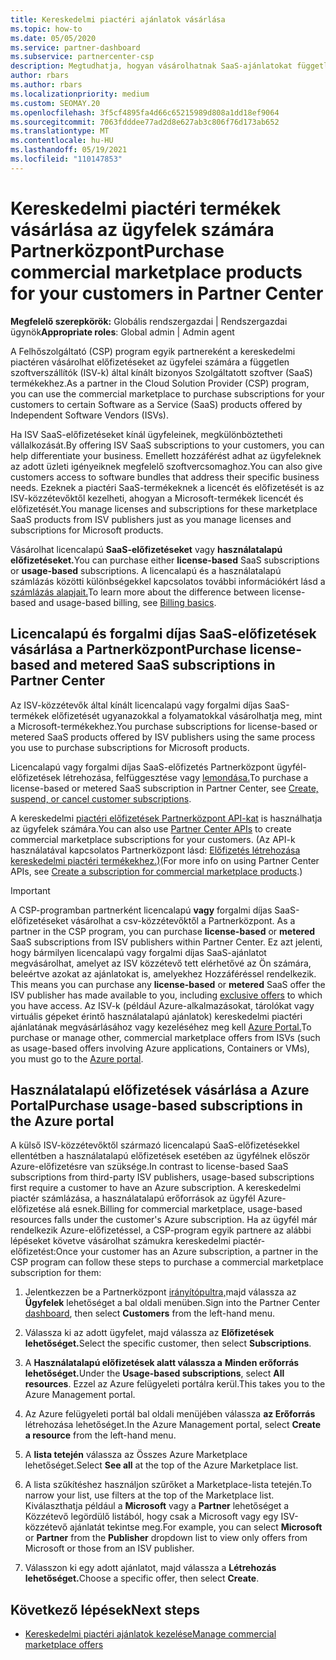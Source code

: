 ```yaml
---
title: Kereskedelmi piactéri ajánlatok vásárlása
ms.topic: how-to
ms.date: 05/05/2020
ms.service: partner-dashboard
ms.subservice: partnercenter-csp
description: Megtudhatja, hogyan vásárolhatnak SaaS-ajánlatokat független szoftverszállítóktól (ISV-ktől) a Partnerközpont piactéren a CSP-programpartnerek.
author: rbars
ms.author: rbars
ms.localizationpriority: medium
ms.custom: SEOMAY.20
ms.openlocfilehash: 3f5cf4895fa4d66c65215989d808a1dd18ef9064
ms.sourcegitcommit: 7063fdddee77ad2d8e627ab3c806f76d173ab652
ms.translationtype: MT
ms.contentlocale: hu-HU
ms.lasthandoff: 05/19/2021
ms.locfileid: "110147853"
---
```

# <a name="purchase-commercial-marketplace-products-for-your-customers-in-partner-center"></a><span data-ttu-id="aa58b-103">Kereskedelmi piactéri termékek vásárlása az ügyfelek számára Partnerközpont</span><span class="sxs-lookup"><span data-stu-id="aa58b-103">Purchase commercial marketplace products for your customers in Partner Center</span></span>


<span data-ttu-id="aa58b-104">**Megfelelő szerepkörök:** Globális rendszergazdai | Rendszergazdai ügynök</span><span class="sxs-lookup"><span data-stu-id="aa58b-104">**Appropriate roles**: Global admin | Admin agent</span></span>

<span data-ttu-id="aa58b-105">A Felhőszolgáltató (CSP) program egyik partnereként a kereskedelmi piactéren vásárolhat előfizetéseket az ügyfelei számára a független szoftverszállítók (ISV-k) által kínált bizonyos Szolgáltatott szoftver (SaaS) termékekhez.</span><span class="sxs-lookup"><span data-stu-id="aa58b-105">As a partner in the Cloud Solution Provider (CSP) program, you can use the commercial marketplace to purchase subscriptions for your customers to certain Software as a Service (SaaS) products offered by Independent Software Vendors (ISVs).</span></span>

<span data-ttu-id="aa58b-106">Ha ISV SaaS-előfizetéseket kínál ügyfeleinek, megkülönböztetheti vállalkozását.</span><span class="sxs-lookup"><span data-stu-id="aa58b-106">By offering ISV SaaS subscriptions to your customers, you can help differentiate your business.</span></span> <span data-ttu-id="aa58b-107">Emellett hozzáférést adhat az ügyfeleknek az adott üzleti igényeiknek megfelelő szoftvercsomaghoz.</span><span class="sxs-lookup"><span data-stu-id="aa58b-107">You can also give customers access to software bundles that address their specific business needs.</span></span> <span data-ttu-id="aa58b-108">Ezeknek a piactéri SaaS-termékeknek a licencét és előfizetését is az ISV-közzétevőktől kezelheti, ahogyan a Microsoft-termékek licencét és előfizetését.</span><span class="sxs-lookup"><span data-stu-id="aa58b-108">You manage licenses and subscriptions for these marketplace SaaS products from ISV publishers just as you manage licenses and subscriptions for Microsoft products.</span></span>

<span data-ttu-id="aa58b-109">Vásárolhat licencalapú **SaaS-előfizetéseket** vagy **használatalapú előfizetéseket.**</span><span class="sxs-lookup"><span data-stu-id="aa58b-109">You can purchase either **license-based** SaaS subscriptions or **usage-based** subscriptions.</span></span> <span data-ttu-id="aa58b-110">A licencalapú és a használatalapú számlázás közötti különbségekkel kapcsolatos további információkért lásd a [számlázás alapjait.](billing-basics.md)</span><span class="sxs-lookup"><span data-stu-id="aa58b-110">To learn more about the difference between license-based and usage-based billing, see [Billing basics](billing-basics.md).</span></span>

## <a name="purchase-license-based-and-metered-saas-subscriptions-in-partner-center"></a><span data-ttu-id="aa58b-111">Licencalapú és forgalmi díjas SaaS-előfizetések vásárlása a Partnerközpont</span><span class="sxs-lookup"><span data-stu-id="aa58b-111">Purchase license-based and metered SaaS subscriptions in Partner Center</span></span>

<span data-ttu-id="aa58b-112">Az ISV-közzétevők által kínált licencalapú vagy forgalmi díjas SaaS-termékek előfizetését ugyanazokkal a folyamatokkal vásárolhatja meg, mint a Microsoft-termékekhez.</span><span class="sxs-lookup"><span data-stu-id="aa58b-112">You purchase subscriptions for license-based or metered SaaS products offered by ISV publishers using the same process you use to purchase subscriptions for Microsoft products.</span></span>

<span data-ttu-id="aa58b-113">Licencalapú vagy forgalmi díjas SaaS-előfizetés Partnerközpont ügyfél-előfizetések létrehozása, felfüggesztése vagy [lemondása.](create-a-new-subscription.md#create-a-new-subscription)</span><span class="sxs-lookup"><span data-stu-id="aa58b-113">To purchase a license-based or metered SaaS subscription in Partner Center, see [Create, suspend, or cancel customer subscriptions](create-a-new-subscription.md#create-a-new-subscription).</span></span>

<span data-ttu-id="aa58b-114">A kereskedelmi [piactéri előfizetések Partnerközpont API-kat](/partner-center/develop/) is használhatja az ügyfelek számára.</span><span class="sxs-lookup"><span data-stu-id="aa58b-114">You can also use [Partner Center APIs](/partner-center/develop/) to create commercial marketplace subscriptions for your customers.</span></span> <span data-ttu-id="aa58b-115">(Az API-k használatával kapcsolatos Partnerközpont lásd: [Előfizetés létrehozása kereskedelmi piactéri termékekhez.)](/partner-center/develop/create-subscription-azure-marketplace-products)</span><span class="sxs-lookup"><span data-stu-id="aa58b-115">(For more info on using Partner Center APIs, see [Create a subscription for commercial marketplace products](/partner-center/develop/create-subscription-azure-marketplace-products).)</span></span>

>[!IMPORTANT]
> <span data-ttu-id="aa58b-116">A CSP-programban partnerként licencalapú **vagy** forgalmi díjas SaaS-előfizetéseket vásárolhat a csv-közzétevőktől a Partnerközpont. </span><span class="sxs-lookup"><span data-stu-id="aa58b-116">As a partner in the CSP program, you can purchase **license-based** or **metered** SaaS subscriptions from ISV publishers within Partner Center.</span></span> <span data-ttu-id="aa58b-117">Ez azt jelenti, hogy bármilyen licencalapú vagy forgalmi díjas  SaaS-ajánlatot [](csp-commercial-marketplace-discover.md#learn-about-marketplace-exclusive-offers) megvásárolhat, amelyet az ISV közzétevő tett elérhetővé az Ön számára, beleértve azokat az ajánlatokat is, amelyekhez Hozzáféréssel rendelkezik. </span><span class="sxs-lookup"><span data-stu-id="aa58b-117">This means you can purchase any **license-based** or **metered** SaaS offer the ISV publisher has made available to you, including [exclusive offers](csp-commercial-marketplace-discover.md#learn-about-marketplace-exclusive-offers) to which you have access.</span></span> <span data-ttu-id="aa58b-118">Az ISV-k (például Azure-alkalmazásokat, tárolókat vagy virtuális gépeket érintő használatalapú ajánlatok) kereskedelmi piactéri ajánlatának megvásárlásához vagy kezeléséhez meg kell [Azure Portal.](https://portal.azure.com/)</span><span class="sxs-lookup"><span data-stu-id="aa58b-118">To purchase or manage other, commercial marketplace offers from ISVs (such as usage-based offers involving Azure applications, Containers or VMs), you must go to the [Azure portal](https://portal.azure.com/).</span></span>

## <a name="purchase-usage-based-subscriptions-in-the-azure-portal"></a><span data-ttu-id="aa58b-119">Használatalapú előfizetések vásárlása a Azure Portal</span><span class="sxs-lookup"><span data-stu-id="aa58b-119">Purchase usage-based subscriptions in the Azure portal</span></span>

<span data-ttu-id="aa58b-120">A külső ISV-közzétevőktől származó licencalapú SaaS-előfizetésekkel ellentétben a használatalapú előfizetések esetében az ügyfélnek először Azure-előfizetésre van szüksége.</span><span class="sxs-lookup"><span data-stu-id="aa58b-120">In contrast to license-based SaaS subscriptions from third-party ISV publishers, usage-based subscriptions first require a customer to have an Azure subscription.</span></span> <span data-ttu-id="aa58b-121">A kereskedelmi piactér számlázása, a használatalapú erőforrások az ügyfél Azure-előfizetése alá esnek.</span><span class="sxs-lookup"><span data-stu-id="aa58b-121">Billing for commercial marketplace, usage-based resources falls under the customer's Azure subscription.</span></span> <span data-ttu-id="aa58b-122">Ha az ügyfél már rendelkezik Azure-előfizetéssel, a CSP-program egyik partnere az alábbi lépéseket követve vásárolhat számukra kereskedelmi piactér-előfizetést:</span><span class="sxs-lookup"><span data-stu-id="aa58b-122">Once your customer has an Azure subscription, a partner in the CSP program can follow these steps to purchase a commercial marketplace subscription for them:</span></span>

1. <span data-ttu-id="aa58b-123">Jelentkezzen be a Partnerközpont [irányítópultra,](https://partner.microsoft.com/dashboard)majd válassza az **Ügyfelek** lehetőséget a bal oldali menüben.</span><span class="sxs-lookup"><span data-stu-id="aa58b-123">Sign into the Partner Center [dashboard](https://partner.microsoft.com/dashboard), then select **Customers** from the left-hand menu.</span></span>

2. <span data-ttu-id="aa58b-124">Válassza ki az adott ügyfelet, majd válassza az **Előfizetések lehetőséget.**</span><span class="sxs-lookup"><span data-stu-id="aa58b-124">Select the specific customer, then select **Subscriptions**.</span></span>  

3. <span data-ttu-id="aa58b-125">A **Használatalapú előfizetések alatt válassza a** **Minden erőforrás lehetőséget.**</span><span class="sxs-lookup"><span data-stu-id="aa58b-125">Under the **Usage-based subscriptions**, select **All resources**.</span></span> <span data-ttu-id="aa58b-126">Ezzel az Azure felügyeleti portálra kerül.</span><span class="sxs-lookup"><span data-stu-id="aa58b-126">This takes you to the Azure Management portal.</span></span>

4. <span data-ttu-id="aa58b-127">Az Azure felügyeleti portál bal oldali menüjében válassza **az Erőforrás** létrehozása lehetőséget.</span><span class="sxs-lookup"><span data-stu-id="aa58b-127">In the Azure Management portal, select **Create a resource** from the left-hand menu.</span></span>

5. <span data-ttu-id="aa58b-128">A **lista tetején** válassza az Összes Azure Marketplace lehetőséget.</span><span class="sxs-lookup"><span data-stu-id="aa58b-128">Select **See all** at the top of the Azure Marketplace list.</span></span>

6. <span data-ttu-id="aa58b-129">A lista szűkítéshez használjon szűrőket a Marketplace-lista tetején.</span><span class="sxs-lookup"><span data-stu-id="aa58b-129">To narrow your list, use filters at the top of the Marketplace list.</span></span> <span data-ttu-id="aa58b-130">Kiválaszthatja például a **Microsoft** vagy  a **Partner** lehetőséget a Közzétevő legördülő listából, hogy csak a Microsoft vagy egy ISV-közzétevő ajánlatát tekintse meg.</span><span class="sxs-lookup"><span data-stu-id="aa58b-130">For example, you can select **Microsoft** or **Partner** from the **Publisher** dropdown list to view only offers from Microsoft or those from an ISV publisher.</span></span>

7. <span data-ttu-id="aa58b-131">Válasszon ki egy adott ajánlatot, majd válassza a **Létrehozás lehetőséget.**</span><span class="sxs-lookup"><span data-stu-id="aa58b-131">Choose a specific offer, then select **Create**.</span></span>

## <a name="next-steps"></a><span data-ttu-id="aa58b-132">Következő lépések</span><span class="sxs-lookup"><span data-stu-id="aa58b-132">Next steps</span></span>

- [<span data-ttu-id="aa58b-133">Kereskedelmi piactéri ajánlatok kezelése</span><span class="sxs-lookup"><span data-stu-id="aa58b-133">Manage commercial marketplace offers</span></span>](csp-commercial-marketplace-purchase.md)